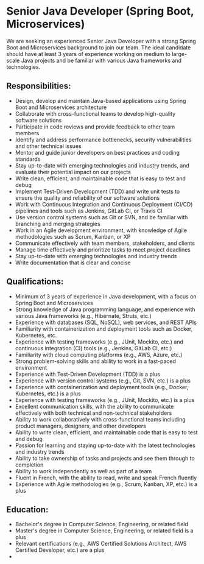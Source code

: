 # Senior Java Developer (Spring Boot, Microservices)
We are seeking an experienced Senior Java Developer with a strong Spring Boot and Microservices background to join our team. The ideal candidate should have at least 3 years of experience working on medium to large-scale Java projects and be familiar with various Java frameworks and technologies.

## Responsibilities:

* Design, develop and maintain Java-based applications using Spring Boot and Microservices architecture
* Collaborate with cross-functional teams to develop high-quality software solutions
* Participate in code reviews and provide feedback to other team members
* Identify and address performance bottlenecks, security vulnerabilities and other technical issues
* Mentor and guide junior developers on best practices and coding standards
* Stay up-to-date with emerging technologies and industry trends, and evaluate their potential impact on our projects
* Write clean, efficient, and maintainable code that is easy to test and debug
* Implement Test-Driven Development (TDD) and write unit tests to ensure the quality and reliability of our software solutions
* Work with Continuous Integration and Continuous Deployment (CI/CD) pipelines and tools such as Jenkins, GitLab CI, or Travis CI
* Use version control systems such as Git or SVN, and be familiar with branching and merging strategies
* Work in an Agile development environment, with knowledge of Agile methodologies such as Scrum, Kanban, or XP
* Communicate effectively with team members, stakeholders, and clients
* Manage time effectively and prioritize tasks to meet project deadlines
* Stay up-to-date with emerging technologies and industry trends
* Write documentation that is clear and concise

## Qualifications:

* Minimum of 3 years of experience in Java development, with a focus on Spring Boot and Microservices
* Strong knowledge of Java programming language, and experience with various Java frameworks (e.g., Hibernate, Struts, etc.)
* Experience with databases (SQL, NoSQL), web services, and REST APIs
* Familiarity with containerization and deployment tools such as Docker, Kubernetes, etc.
* Experience with testing frameworks (e.g., JUnit, Mockito, etc.) and continuous integration (CI) tools (e.g., Jenkins, GitLab CI, etc.)
* Familiarity with cloud computing platforms (e.g., AWS, Azure, etc.)
* Strong problem-solving skills and ability to work in a fast-paced environment
* Experience with Test-Driven Development (TDD) is a plus
* Experience with version control systems (e.g., Git, SVN, etc.) is a plus
* Experience with containerization and deployment tools (e.g., Docker, Kubernetes, etc.) is a plus
* Experience with testing frameworks (e.g., JUnit, Mockito, etc.) is a plus
* Excellent communication skills, with the ability to communicate effectively with both technical and non-technical stakeholders
* Ability to work collaboratively with cross-functional teams including product managers, designers, and other developers
* Ability to write clean, efficient, and maintainable code that is easy to test and debug
* Passion for learning and staying up-to-date with the latest technologies and industry trends
* Ability to take ownership of tasks and projects and see them through to completion
* Ability to work independently as well as part of a team
* Fluent in French, with the ability to read, write and speak French fluently
* Experience with Agile methodologies (e.g., Scrum, Kanban, XP, etc.) is a plus

## Education:

* Bachelor's degree in Computer Science, Engineering, or related field
* Master's degree in Computer Science, Engineering, or related field is a plus
* Relevant certifications (e.g., AWS Certified Solutions Architect, AWS Certified Developer, etc.) are a plus
* 


